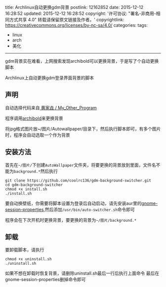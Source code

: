 title: Archlinux自动更换gdm背景
postlink: 12162852
date: 2015-12-12 16:28:52
updated: 2015-12-12 16:28:52
copyright: '许可协议: "署名-非商用-相同方式共享 4.0" 转载请保留原文链接及作者。'
copyrightlink: https://creativecommons.org/licenses/by-nc-sa/4.0/
categories:
tags:
- linux
- arch
- 美化
---

gdm背景实在难看，上网搜索发现archibold可以更换背景，于是写了个自动更换脚本

Archlinux上自动更换gdm登录界面背景的脚本
## 声明
自动选择代码来自[ 黄家垚 / My_Other_Program ](http://git.oschina.net/aliendata/My_Other_Program/tree/master/gnome_background_switcher)

程序调用[archibold](http://archibold.io)来更换背景
<!--more-->

将jpg格式图片放~/图片/Autowallpaper/目录下，然后执行脚本即可，有多个图片时，程序会自动选取一个作为背景
## 安装方法
首先在`~/图片/`下创建`AutoWallpaper`文件夹，将要更换的背景放到里面，文件名不能为`background.*`然后执行

    git clone https://github.com/coolrc136/gdm-background-switcher.git
    cd gdm-background-switcher
    chmod +x install.sh
    ./install.sh

要自动换壁纸，你需要将脚本设置为登录后自动启动，请先安装aur里的[gnome-session-properties](https://aur.archlinux.org/packages/gnome-session-properties/),然后添加`/usr/bin/auto-switcher.sh`命令即可

程序会在下次开机时更换背景，要更换的背景为`~/图片/background.*`
## 卸载
要卸载脚本，请执行
```
chmod +x uninstall.sh
./uninstall.sh
```
如果不想在卸载时恢复背景，请删除uninstall.sh最后一行后执行上面命令
最后在gnome-session-properties删掉命令即可
